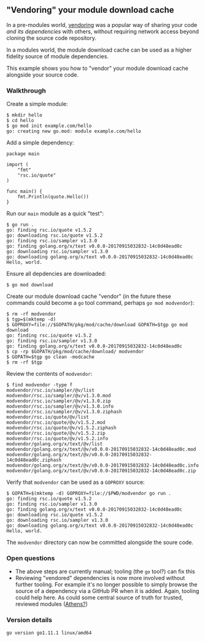 <!-- __JSON: egrunner script.sh # LONG ONLINE

## "Vendoring" your module download cache

In a pre-modules world, [vendoring](https://github.com/golang/proposal/blob/master/design/25719-go15vendor.md) was a
popular way of sharing your code _and its dependencies_ with others, without requiring network access beyond cloning
the source code repository.

In a modules world, the module download cache can be used as a higher fidelity source of module dependencies.

This example shows you how to "vendor" your module download cache alongside your source code.

### Walkthrough

Create a simple module:


```
{{PrintBlock "setup" -}}
```

Add a simple dependency:


```
{{PrintBlockOut "example" -}}
```

Run our `main` module as a quick "test":


```
{{PrintBlock "run" -}}
```

Ensure all depdencies are downloaded:

```
{{PrintBlock "go mod download" -}}
```

Create our module download cache "vendor" (in the future these commands could become a `go` tool command, perhaps `go
mod modvendor`):

```
{{PrintBlock "fake vendor" -}}
```

Review the contents of `modvendor`:

```
{{PrintBlock "review modvendor" -}}
```

Verify that `modvendor` can be used as a `GOPROXY` source:


```
{{PrintBlock "check modvendor" -}}
```

The `modvendor` directory can now be committed alongside the soure code.

### Open questions

* The above steps are currently manual; tooling (the `go` tool?) can fix this
* Reviewing "vendored" dependencies is now more involved without further tooling. For example it's no longer possible to
  simply browse the source of a dependency via a GitHub PR when it is added. Again, tooling could help here. As could
some central source of truth for trusted, reviewed modules ([Athens?](https://github.com/gomods/athens))

### Version details

```
{{PrintBlockOut "version details" -}}
```

-->

## "Vendoring" your module download cache

In a pre-modules world, [vendoring](https://github.com/golang/proposal/blob/master/design/25719-go15vendor.md) was a
popular way of sharing your code _and its dependencies_ with others, without requiring network access beyond cloning
the source code repository.

In a modules world, the module download cache can be used as a higher fidelity source of module dependencies.

This example shows you how to "vendor" your module download cache alongside your source code.

### Walkthrough

Create a simple module:


```
$ mkdir hello
$ cd hello
$ go mod init example.com/hello
go: creating new go.mod: module example.com/hello
```

Add a simple dependency:


```
package main

import (
	"fmt"
	"rsc.io/quote"
)

func main() {
	fmt.Println(quote.Hello())
}
```

Run our `main` module as a quick "test":


```
$ go run .
go: finding rsc.io/quote v1.5.2
go: downloading rsc.io/quote v1.5.2
go: finding rsc.io/sampler v1.3.0
go: finding golang.org/x/text v0.0.0-20170915032832-14c0d48ead0c
go: downloading rsc.io/sampler v1.3.0
go: downloading golang.org/x/text v0.0.0-20170915032832-14c0d48ead0c
Hello, world.
```

Ensure all depdencies are downloaded:

```
$ go mod download
```

Create our module download cache "vendor" (in the future these commands could become a `go` tool command, perhaps `go
mod modvendor`):

```
$ rm -rf modvendor
$ tgp=$(mktemp -d)
$ GOPROXY=file://$GOPATH/pkg/mod/cache/download GOPATH=$tgp go mod download
go: finding rsc.io/quote v1.5.2
go: finding rsc.io/sampler v1.3.0
go: finding golang.org/x/text v0.0.0-20170915032832-14c0d48ead0c
$ cp -rp $GOPATH/pkg/mod/cache/download/ modvendor
$ GOPATH=$tgp go clean -modcache
$ rm -rf $tgp
```

Review the contents of `modvendor`:

```
$ find modvendor -type f
modvendor/rsc.io/sampler/@v/list
modvendor/rsc.io/sampler/@v/v1.3.0.mod
modvendor/rsc.io/sampler/@v/v1.3.0.zip
modvendor/rsc.io/sampler/@v/v1.3.0.info
modvendor/rsc.io/sampler/@v/v1.3.0.ziphash
modvendor/rsc.io/quote/@v/list
modvendor/rsc.io/quote/@v/v1.5.2.mod
modvendor/rsc.io/quote/@v/v1.5.2.ziphash
modvendor/rsc.io/quote/@v/v1.5.2.zip
modvendor/rsc.io/quote/@v/v1.5.2.info
modvendor/golang.org/x/text/@v/list
modvendor/golang.org/x/text/@v/v0.0.0-20170915032832-14c0d48ead0c.mod
modvendor/golang.org/x/text/@v/v0.0.0-20170915032832-14c0d48ead0c.ziphash
modvendor/golang.org/x/text/@v/v0.0.0-20170915032832-14c0d48ead0c.info
modvendor/golang.org/x/text/@v/v0.0.0-20170915032832-14c0d48ead0c.zip
```

Verify that `modvendor` can be used as a `GOPROXY` source:


```
$ GOPATH=$(mktemp -d) GOPROXY=file://$PWD/modvendor go run .
go: finding rsc.io/quote v1.5.2
go: finding rsc.io/sampler v1.3.0
go: finding golang.org/x/text v0.0.0-20170915032832-14c0d48ead0c
go: downloading rsc.io/quote v1.5.2
go: downloading rsc.io/sampler v1.3.0
go: downloading golang.org/x/text v0.0.0-20170915032832-14c0d48ead0c
Hello, world.
```

The `modvendor` directory can now be committed alongside the soure code.

### Open questions

* The above steps are currently manual; tooling (the `go` tool?) can fix this
* Reviewing "vendored" dependencies is now more involved without further tooling. For example it's no longer possible to
  simply browse the source of a dependency via a GitHub PR when it is added. Again, tooling could help here. As could
some central source of truth for trusted, reviewed modules ([Athens?](https://github.com/gomods/athens))

### Version details

```
go version go1.11.1 linux/amd64
```

<!-- END -->
